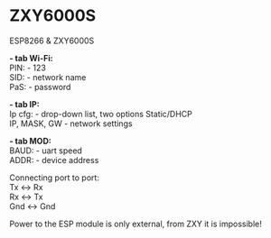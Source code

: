 # ZXY6000S
ESP8266 &amp; ZXY6000S

<b>- tab Wi-Fi:</b><br>
PIN: - 123 <br>
SID: - network name<br>
PaS: - password<br>

<b>- tab IP:</b><br>
Ip cfg: - drop-down list, two options Static/DHCP <br>
IP, MASK, GW - network settings<br>

<b>- tab MOD:</b><br>
BAUD: - uart speed<br>
ADDR: - device address<br>

Connecting port to port:<br>
Tx <-> Rx<br>
Rx <-> Tx<br>
Gnd <-> Gnd<br>

Power to the ESP module is only external, from ZXY it is impossible!
